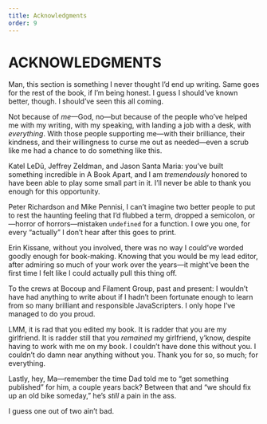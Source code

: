```yaml
---
title: Acknowledgments
order: 9
---
```

# ACKNOWLEDGMENTS

Man, this section is something I never thought I’d end up writing. Same goes for the rest of the book, if I’m being honest. I guess I should’ve known better, though. I should’ve seen this all coming.

Not because of *me*—God, no—but because of the people who’ve helped me with my writing, with my speaking, with landing a job with a desk, with *everything*. With those people supporting me—with their brilliance, their kindness, and their willingness to curse me out as needed—even a scrub like me had a chance to do something like this.

Katel LeDû, Jeffrey Zeldman, and Jason Santa Maria: you’ve built something incredible in A Book Apart, and I am *tremendously* honored to have been able to play some small part in it. I’ll never be able to thank you enough for this opportunity.

Peter Richardson and Mike Pennisi, I can’t imagine two better people to put to rest the haunting feeling that I’d flubbed a term, dropped a semicolon, or—horror of horrors—mistaken `undefined` for a function. I owe you one, for every “actually” I don’t hear after this goes to print.

Erin Kissane, without you involved, there was no way I could’ve worded goodly enough for book-making. Knowing that you would be my lead editor, after admiring so much of your work over the years—it might’ve been the first time I felt like I could actually pull this thing off.

To the crews at Bocoup and Filament Group, past and present: I wouldn’t have had anything to write about if I hadn’t been fortunate enough to learn from so many brilliant and responsible JavaScripters. I only hope I’ve managed to do you proud.

LMM, it is rad that you edited my book. It is radder that you are my girlfriend. It is radder still that you *remained* my girlfriend, y’know, despite having to work with me on my book. I couldn’t have done this without you. I couldn’t do damn near anything without you. Thank you for so, so much; for everything.

Lastly, hey, Ma—remember the time Dad told me to “get something published” for him, a couple years back? Between that and “we should fix up an old bike someday,” he’s *still* a pain in the ass.

I guess one out of two ain’t bad.
